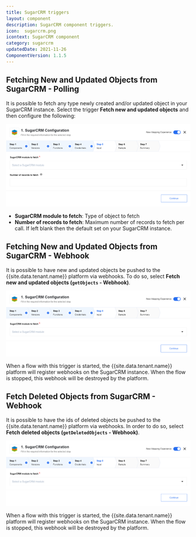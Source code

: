 ```yaml
---
title: SugarCRM triggers
layout: component
description: SugarCRM component triggers.
icon:  sugarcrm.png
icontext: SugarCRM component
category: sugarcrm
updatedDate: 2021-11-26
ComponentVersion: 1.1.5
---
```


## Fetching New and Updated Objects from SugarCRM - Polling

It is possible to fetch any type newly created and/or updated object in your
SugarCRM instance. Select the trigger **Fetch new and updated objects** and
then configure the following:

![Fetching New and Updated Objects from SugarCRM - Polling](img/fetching-new-and-updated-objects-from-sugarcrm-polling.png)

*  **SugarCRM module to fetch**: Type of object to fetch
*  **Number of records to fetch**: Maximum number of records to fetch per call.
 If left blank then the default set on your SugarCRM instance.

## Fetching New and Updated Objects from SugarCRM - Webhook

It is possible to have new and updated objects be pushed to the {{site.data.tenant.name}}
platform via webhooks. To do so, select **Fetch new and updated objects (`getObjects` - Webhook)**.

![Fetching New and Updated Objects from SugarCRM - Webhook](img/fetching-new-and-updated-objects-from-sugarcrm-webhook.png)

When a flow with this trigger is started, the {{site.data.tenant.name}} platform will register webhooks on
the SugarCRM instance. When the flow is stopped, this webhook will be destroyed by the platform.

## Fetch Deleted Objects from SugarCRM - Webhook

It is possible to have the ids of deleted objects be pushed to the {{site.data.tenant.name}}
platform via webhooks.  In order to do so, select **Fetch deleted objects (`getDeletedObjects` - Webhook)**.

![Fetch Deleted Objects from SugarCRM - Webhook](img/fetch-deleted-objects-from-sugarcrm-webhook.png)

When a flow with this trigger is started, the {{site.data.tenant.name}} platform
will register webhooks on the SugarCRM instance. When the flow is stopped, this
webhook will be destroyed by the platform.
